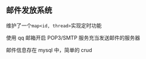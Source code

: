 ## 邮件发放系统

维护了一个`map<id, thread>`实现定时功能

使用 qq 邮箱开启 POP3/SMTP 服务充当发送邮件的服务器

邮件信息存在 mysql 中，简单的 crud
